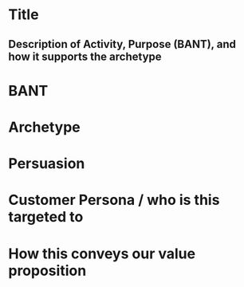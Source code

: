 
# Title
## Description of Activity, Purpose (BANT), and how it supports the archetype


# BANT
# Archetype
# Persuasion 
# Customer Persona / who is this targeted to
# How this conveys our value proposition 
